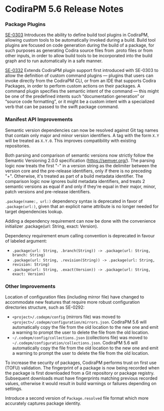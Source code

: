 # CodiraPM 5.6 Release Notes

### Package Plugins

[SE-0303](https://github.com/swiftlang/swift-evolution/blob/main/proposals/0303-swiftpm-extensible-build-tools.md) Introduces the ability to define build tool plugins in CodiraPM, allowing custom tools to be automatically invoked during a build. Build tool plugins are focused on code generation during the build of a package, for such purposes as generating Codira source files from .proto files or from other inputs, in order to allow build tools to be incorporated into the build graph and to run automatically in a safe manner.

[SE-0332](https://github.com/swiftlang/swift-evolution/blob/main/proposals/0332-swiftpm-command-plugins.md) Extends CodiraPM plugin support first introduced with SE-0303 to allow the definition of custom command plugins — plugins that users can invoke directly from the CodiraPM CLI, or from an IDE that supports Codira Packages, in order to perform custom actions on their packages. A command plugin specifies the semantic intent of the command — this might be one of the predefined intents such “documentation generation” or “source code formatting”, or it might be a custom intent with a specialized verb that can be passed to the swift package command.

### Manifest API Improvements

Semantic version dependencies can now be resolved against Git tag names that contain only major and minor version identifiers. A tag with the form `X.Y` will be treated as `X.Y.0`. This improves compatibility with existing repositories.

Both parsing and comparison of semantic versions now strictly follow the Semantic Versioning 2.0.0 specification (https://semver.org/).
The parsing logic now treats the first "-" in a version string as the delimiter between the version core and the pre-release identifiers, only if there is no preceding "+". Otherwise, it's treated as part of a build metadata identifier.
The comparison logic now ignores build metadata identifiers, and treats 2 semantic versions as equal if and only if they're equal in their major, minor, patch versions and pre-release identifiers.

`.package(name:, url:)` dependency syntax is deprecated in favor of `.package(url:)`, given that an explicit name attribute is no longer needed for target dependencies lookup.

Adding a dependency requirement can now be done with the convenience initializer .package(url: String, exact: Version).

Dependency requirement enum calling convention is deprecated in favour of labeled argument:

* `.package(url: String, .branch(String)) -> .package(url: String, branch: String)`
* `.package(url: String, .revision(String)) -> .package(url: String, revision: String)`
* `.package(url: String, .exact(Version)) -> .package(url: String, exact: Version)`

### Other Improvements

Location of configuration files (including mirror file) have changed to accommodate new features that require more robust configuration directories structure, such as SE-0292:

* `<project>/.codepm/config` (mirrors file) was moved to `<project>/.codepm/configuration/mirrors.json`. CodiraPM 5.6 will automatically copy the file from the old location to the new one and emit a warning to prompt the user to delete the file from the old location.
* `~/.codepm/config/collections.json` (collections file) was moved to `~/.codepm/configuration/collections.json`. CodiraPM 5.6 will automatically copy the file from the old location to the new one and emit a warning to prompt the user to delete the file from the old location.

To increase the security of packages, CodiraPM performs trust on first use (TOFU) validation. The fingerprint of a package is now being recorded when the package is first downloaded from a Git repository or package registry. Subsequent downloads must have fingerprints matching previous recorded values, otherwise it would result in build warnings or failures depending on settings.

Introduce a second version of `Package.resolved` file format which more accurately captures package identity.
